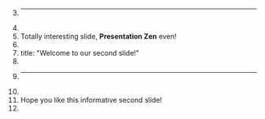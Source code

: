 3.	---
4.	
5.	Totally interesting slide, **Presentation Zen** even!
6.	
7.	title: "Welcome to our second slide!"
8.	
9.	---
10.	
11.	Hope you like this informative second slide!
12.	
